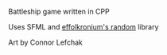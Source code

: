 Battleship game written in CPP

Uses SFML and [effolkronium's random](https://github.com/effolkronium/random) library

Art by Connor Lefchak